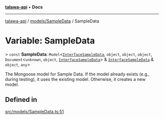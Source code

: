 [**talawa-api**](../../../README.md) • **Docs**

***

[talawa-api](../../../modules.md) / [models/SampleData](../README.md) / SampleData

# Variable: SampleData

\> `const` **SampleData**: `Model`\<[`InterfaceSampleData`](../interfaces/InterfaceSampleData.md), `object`, `object`, `object`, `Document`\<`unknown`, `object`, [`InterfaceSampleData`](../interfaces/InterfaceSampleData.md)\> & [`InterfaceSampleData`](../interfaces/InterfaceSampleData.md) & `object`, `any`\>

The Mongoose model for Sample Data.
If the model already exists (e.g., during testing), it uses the existing model.
Otherwise, it creates a new model.

## Defined in

[src/models/SampleData.ts:51](https://github.com/PalisadoesFoundation/talawa-api/blob/790ab2939a7c80eb0ff31afd318f8889a001f225/src/models/SampleData.ts#L51)
